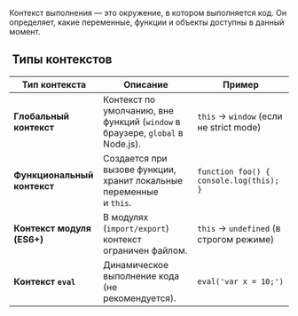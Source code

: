 Контекст выполнения — это окружение, в котором выполняется код. Он определяет, какие переменные, функции и объекты доступны в данный момент.

##  **Типы контекстов**

|Тип контекста|Описание|Пример|
|---|---|---|
|**Глобальный контекст**|Контекст по умолчанию, вне функций (`window` в браузере, `global` в Node.js).|`this` → `window` (если не strict mode)|
|**Функциональный контекст**|Создается при вызове функции, хранит локальные переменные и `this`.|`function foo() { console.log(this); }`|
|**Контекст модуля (ES6+)**|В модулях (`import/export`) контекст ограничен файлом.|`this` → `undefined` (в строгом режиме)|
|**Контекст `eval`**|Динамическое выполнение кода (не рекомендуется).|`eval('var x = 10;')`|
